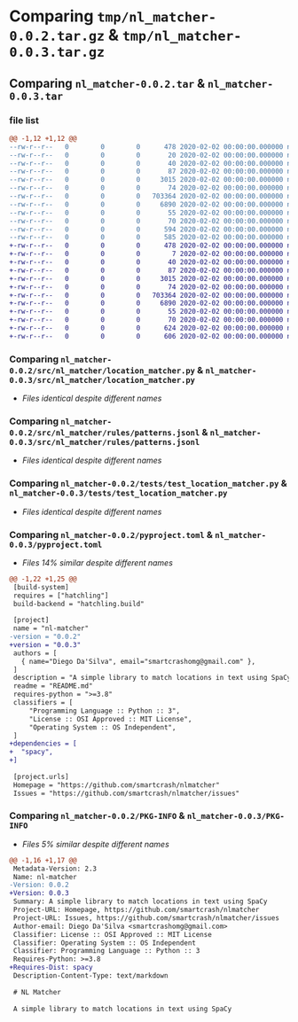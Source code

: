 # Comparing `tmp/nl_matcher-0.0.2.tar.gz` & `tmp/nl_matcher-0.0.3.tar.gz`

## Comparing `nl_matcher-0.0.2.tar` & `nl_matcher-0.0.3.tar`

### file list

```diff
@@ -1,12 +1,12 @@
--rw-r--r--   0        0        0      478 2020-02-02 00:00:00.000000 nl_matcher-0.0.2/main.py
--rw-r--r--   0        0        0       20 2020-02-02 00:00:00.000000 nl_matcher-0.0.2/requirements.txt
--rw-r--r--   0        0        0       40 2020-02-02 00:00:00.000000 nl_matcher-0.0.2/requirements_dev.txt
--rw-r--r--   0        0        0       87 2020-02-02 00:00:00.000000 nl_matcher-0.0.2/src/nl_matcher/__init__.py
--rw-r--r--   0        0        0     3015 2020-02-02 00:00:00.000000 nl_matcher-0.0.2/src/nl_matcher/location_matcher.py
--rw-r--r--   0        0        0       74 2020-02-02 00:00:00.000000 nl_matcher-0.0.2/src/nl_matcher/rules/cfg
--rw-r--r--   0        0        0   703364 2020-02-02 00:00:00.000000 nl_matcher-0.0.2/src/nl_matcher/rules/patterns.jsonl
--rw-r--r--   0        0        0     6890 2020-02-02 00:00:00.000000 nl_matcher-0.0.2/tests/test_location_matcher.py
--rw-r--r--   0        0        0       55 2020-02-02 00:00:00.000000 nl_matcher-0.0.2/.gitignore
--rw-r--r--   0        0        0       70 2020-02-02 00:00:00.000000 nl_matcher-0.0.2/README.md
--rw-r--r--   0        0        0      594 2020-02-02 00:00:00.000000 nl_matcher-0.0.2/pyproject.toml
--rw-r--r--   0        0        0      585 2020-02-02 00:00:00.000000 nl_matcher-0.0.2/PKG-INFO
+-rw-r--r--   0        0        0      478 2020-02-02 00:00:00.000000 nl_matcher-0.0.3/main.py
+-rw-r--r--   0        0        0        7 2020-02-02 00:00:00.000000 nl_matcher-0.0.3/requirements.txt
+-rw-r--r--   0        0        0       40 2020-02-02 00:00:00.000000 nl_matcher-0.0.3/requirements_dev.txt
+-rw-r--r--   0        0        0       87 2020-02-02 00:00:00.000000 nl_matcher-0.0.3/src/nl_matcher/__init__.py
+-rw-r--r--   0        0        0     3015 2020-02-02 00:00:00.000000 nl_matcher-0.0.3/src/nl_matcher/location_matcher.py
+-rw-r--r--   0        0        0       74 2020-02-02 00:00:00.000000 nl_matcher-0.0.3/src/nl_matcher/rules/cfg
+-rw-r--r--   0        0        0   703364 2020-02-02 00:00:00.000000 nl_matcher-0.0.3/src/nl_matcher/rules/patterns.jsonl
+-rw-r--r--   0        0        0     6890 2020-02-02 00:00:00.000000 nl_matcher-0.0.3/tests/test_location_matcher.py
+-rw-r--r--   0        0        0       55 2020-02-02 00:00:00.000000 nl_matcher-0.0.3/.gitignore
+-rw-r--r--   0        0        0       70 2020-02-02 00:00:00.000000 nl_matcher-0.0.3/README.md
+-rw-r--r--   0        0        0      624 2020-02-02 00:00:00.000000 nl_matcher-0.0.3/pyproject.toml
+-rw-r--r--   0        0        0      606 2020-02-02 00:00:00.000000 nl_matcher-0.0.3/PKG-INFO
```

### Comparing `nl_matcher-0.0.2/src/nl_matcher/location_matcher.py` & `nl_matcher-0.0.3/src/nl_matcher/location_matcher.py`

 * *Files identical despite different names*

### Comparing `nl_matcher-0.0.2/src/nl_matcher/rules/patterns.jsonl` & `nl_matcher-0.0.3/src/nl_matcher/rules/patterns.jsonl`

 * *Files identical despite different names*

### Comparing `nl_matcher-0.0.2/tests/test_location_matcher.py` & `nl_matcher-0.0.3/tests/test_location_matcher.py`

 * *Files identical despite different names*

### Comparing `nl_matcher-0.0.2/pyproject.toml` & `nl_matcher-0.0.3/pyproject.toml`

 * *Files 14% similar despite different names*

```diff
@@ -1,22 +1,25 @@
 [build-system]
 requires = ["hatchling"]
 build-backend = "hatchling.build"
 
 [project]
 name = "nl-matcher"
-version = "0.0.2"
+version = "0.0.3"
 authors = [
   { name="Diego Da'Silva", email="smartcrashomg@gmail.com" },
 ]
 description = "A simple library to match locations in text using SpaCy"
 readme = "README.md"
 requires-python = ">=3.8"
 classifiers = [
     "Programming Language :: Python :: 3",
     "License :: OSI Approved :: MIT License",
     "Operating System :: OS Independent",
 ]
+dependencies = [
+  "spacy",
+]
 
 [project.urls]
 Homepage = "https://github.com/smartcrash/nlmatcher"
 Issues = "https://github.com/smartcrash/nlmatcher/issues"
```

### Comparing `nl_matcher-0.0.2/PKG-INFO` & `nl_matcher-0.0.3/PKG-INFO`

 * *Files 5% similar despite different names*

```diff
@@ -1,16 +1,17 @@
 Metadata-Version: 2.3
 Name: nl-matcher
-Version: 0.0.2
+Version: 0.0.3
 Summary: A simple library to match locations in text using SpaCy
 Project-URL: Homepage, https://github.com/smartcrash/nlmatcher
 Project-URL: Issues, https://github.com/smartcrash/nlmatcher/issues
 Author-email: Diego Da'Silva <smartcrashomg@gmail.com>
 Classifier: License :: OSI Approved :: MIT License
 Classifier: Operating System :: OS Independent
 Classifier: Programming Language :: Python :: 3
 Requires-Python: >=3.8
+Requires-Dist: spacy
 Description-Content-Type: text/markdown
 
 # NL Matcher
 
 A simple library to match locations in text using SpaCy
```

